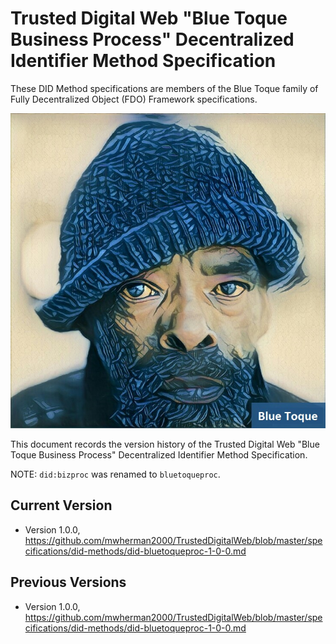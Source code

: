 # Trusted Digital Web "Blue Toque Business Process" Decentralized Identifier Method Specification

These DID Method specifications are members of the Blue Toque family of Fully Decentralized Object (FDO) Framework specifications.

![Blue Toque](images/bluetoquelogo2.jpg)

This document records the version history of the Trusted Digital Web "Blue Toque Business Process" Decentralized Identifier Method Specification.

NOTE: `did:bizproc` was renamed to `bluetoqueproc`.

## Current Version

- Version 1.0.0, https://github.com/mwherman2000/TrustedDigitalWeb/blob/master/specifications/did-methods/did-bluetoqueproc-1-0-0.md

## Previous Versions

- Version 1.0.0, https://github.com/mwherman2000/TrustedDigitalWeb/blob/master/specifications/did-methods/did-bluetoqueproc-1-0-0.md

